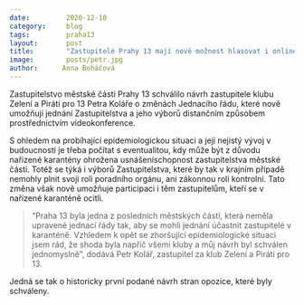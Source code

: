 ```yaml
---
date:         2020-12-10
category:     blog
tags:         praha13
layout:       post
title:        "Zastupitelé Prahy 13 mají nově možnost hlasovat i online"
image:        posts/petr.jpg
author:      Anna Boháčová
---
```

Zastupitelstvo městské části Prahy 13 schválilo návrh zastupitele  klubu Zelení a Piráti pro 13 Petra Koláře o změnách Jednacího řádu, které nově umožňují jednání Zastupitelstva a jeho výborů distančním způsobem prostřednictvím videokonference.

S ohledem na probíhající epidemiologickou situaci a její nejistý vývoj v budoucnosti je třeba počítat s eventualitou, kdy může být z důvodu nařízené karantény ohrožena usnášeníschopnost zastupitelstva městské části. Totéž se týká i výborů Zastupitelstva, které by tak v krajním případě nemohly plnit svoji roli poradního orgánu, ani zákonnou roli kontrolní. Tato změna však nově umožňuje participaci i těm zastupitelům, kteří se v nařízené karanténě ocitli.

> “Praha 13 byla jedna z posledních městských částí, která neměla upravené jednací řády tak, aby se mohli jednání účastnit zastupitelé v karanténě. Vzhledem k opět se zhoršující epidemiologické situaci jsem rád, že shoda byla napříč všemi kluby a můj návrh byl schválen jednomyslně”, dodává Petr Kolář, zastupitel za klub Zelení a Piráti pro 13.

Jedná se tak o historicky první podané návrh stran opozice, které byly schváleny. 
